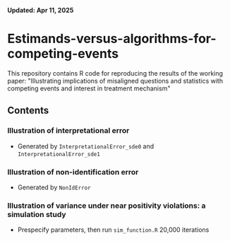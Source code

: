 **Updated: Apr 11, 2025**

# Estimands-versus-algorithms-for-competing-events
This repository contains R code for reproducing the results of the working paper: "Illustrating implications of misaligned questions and statistics with competing events and interest in treatment mechanism"

## Contents

### Illustration of interpretational error

- Generated by `InterpretationalError_sde0` and `InterpretationalError_sde1`

### Illustration of non-identification error

- Generated by `NonIdError`

### Illustration of variance under near positivity violations: a simulation study

- Prespecify parameters, then run `sim_function.R` 20,000 iterations 
